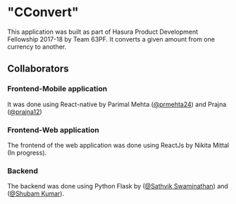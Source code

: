 # "CConvert" 
This application was built as part of Hasura Product Development Fellowship 2017-18 by Team 63PF. It converts a given amount from one currency to another.

## Collaborators
### Frontend-Mobile application
It was done using React-native by Parimal Mehta  ([@prmehta24](https://github.com/prmehta24)) and Prajna ([@prajna12](https://github.com/Prajna12))

### Frontend-Web application
The frontend of the web application was done using ReactJs by Nikita Mittal (In progress).

### Backend
The backend was done using Python Flask by ([@Sathvik Swaminathan](https://github.com/CYBONYMOUS)) and ([@Shubam Kumar](https://github.com/shubh199815)). 
